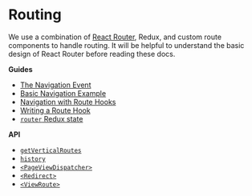 # Routing

We use a combination of [React Router](https://reacttraining.com/react-router/web/guides/philosophy), Redux, and custom route components to handle routing. It will be helpful to understand the basic design of React Router before reading these docs.

**Guides**

* [The Navigation Event](routing-navigation-event.md)
* [Basic Navigation Example](routing-nav-example-basic.md)
* [Navigation with Route Hooks](routing-nav-example-routehook.md)
* [Writing a Route Hook](routing-writing-routehook.md)
* [`router` Redux state](routing-redux-state.md)

**API**

* [`getVerticalRoutes`](../../utils/getverticalroutes.md)
* [`history`](../../utils/history.md)
* [`<PageViewDispatcher>`](../../components/pageviewdispatcher.md)
* [`<Redirect>`](../../components/redirect.md)
* [`<ViewRoute>`](../../components/viewroute.md)

